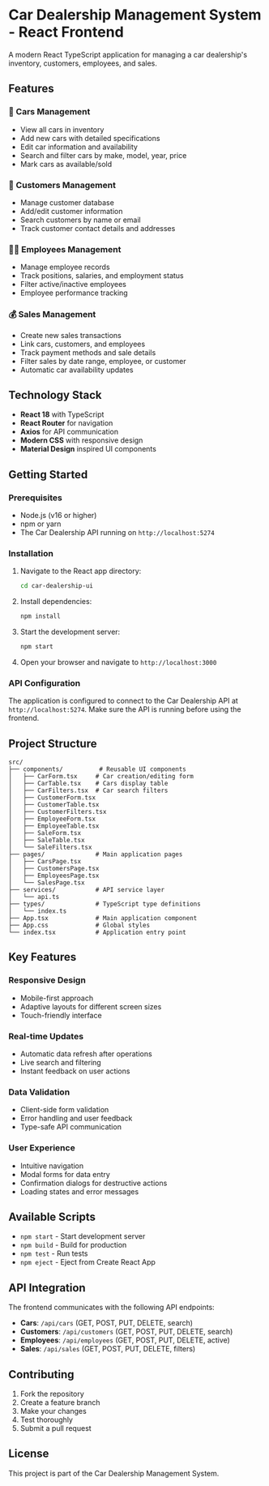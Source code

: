 # Car Dealership Management System - React Frontend

A modern React TypeScript application for managing a car dealership's inventory, customers, employees, and sales.

## Features

### 🚗 Cars Management

- View all cars in inventory
- Add new cars with detailed specifications
- Edit car information and availability
- Search and filter cars by make, model, year, price
- Mark cars as available/sold

### 👥 Customers Management

- Manage customer database
- Add/edit customer information
- Search customers by name or email
- Track customer contact details and addresses

### 👨‍💼 Employees Management

- Manage employee records
- Track positions, salaries, and employment status
- Filter active/inactive employees
- Employee performance tracking

### 💰 Sales Management

- Create new sales transactions
- Link cars, customers, and employees
- Track payment methods and sale details
- Filter sales by date range, employee, or customer
- Automatic car availability updates

## Technology Stack

- **React 18** with TypeScript
- **React Router** for navigation
- **Axios** for API communication
- **Modern CSS** with responsive design
- **Material Design** inspired UI components

## Getting Started

### Prerequisites

- Node.js (v16 or higher)
- npm or yarn
- The Car Dealership API running on `http://localhost:5274`

### Installation

1. Navigate to the React app directory:

   ```bash
   cd car-dealership-ui
   ```

2. Install dependencies:

   ```bash
   npm install
   ```

3. Start the development server:

   ```bash
   npm start
   ```

4. Open your browser and navigate to `http://localhost:3000`

### API Configuration

The application is configured to connect to the Car Dealership API at `http://localhost:5274`. Make sure the API is running before using the frontend.

## Project Structure

```
src/
├── components/          # Reusable UI components
│   ├── CarForm.tsx     # Car creation/editing form
│   ├── CarTable.tsx    # Cars display table
│   ├── CarFilters.tsx  # Car search filters
│   ├── CustomerForm.tsx
│   ├── CustomerTable.tsx
│   ├── CustomerFilters.tsx
│   ├── EmployeeForm.tsx
│   ├── EmployeeTable.tsx
│   ├── SaleForm.tsx
│   ├── SaleTable.tsx
│   └── SaleFilters.tsx
├── pages/              # Main application pages
│   ├── CarsPage.tsx
│   ├── CustomersPage.tsx
│   ├── EmployeesPage.tsx
│   └── SalesPage.tsx
├── services/           # API service layer
│   └── api.ts
├── types/              # TypeScript type definitions
│   └── index.ts
├── App.tsx             # Main application component
├── App.css             # Global styles
└── index.tsx           # Application entry point
```

## Key Features

### Responsive Design

- Mobile-first approach
- Adaptive layouts for different screen sizes
- Touch-friendly interface

### Real-time Updates

- Automatic data refresh after operations
- Live search and filtering
- Instant feedback on user actions

### Data Validation

- Client-side form validation
- Error handling and user feedback
- Type-safe API communication

### User Experience

- Intuitive navigation
- Modal forms for data entry
- Confirmation dialogs for destructive actions
- Loading states and error messages

## Available Scripts

- `npm start` - Start development server
- `npm build` - Build for production
- `npm test` - Run tests
- `npm eject` - Eject from Create React App

## API Integration

The frontend communicates with the following API endpoints:

- **Cars**: `/api/cars` (GET, POST, PUT, DELETE, search)
- **Customers**: `/api/customers` (GET, POST, PUT, DELETE, search)
- **Employees**: `/api/employees` (GET, POST, PUT, DELETE, active)
- **Sales**: `/api/sales` (GET, POST, PUT, DELETE, filters)

## Contributing

1. Fork the repository
2. Create a feature branch
3. Make your changes
4. Test thoroughly
5. Submit a pull request

## License

This project is part of the Car Dealership Management System.
